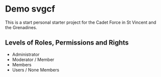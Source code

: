 # Demo svgcf

This is a start personal starter project for the Cadet Force in St Vincent and the Grenadines.

## Levels of Roles, Permissions and Rights

 - Administrator
 - Moderator / Member
 - Members
 - Users / None Members
